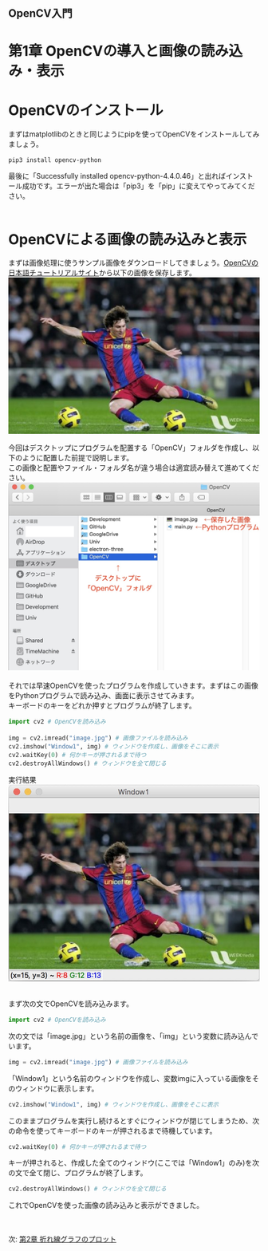 ## OpenCV入門
# 第1章 OpenCVの導入と画像の読み込み・表示
# OpenCVのインストール
まずはmatplotlibのときと同じようにpipを使ってOpenCVをインストールしてみましょう。
```
pip3 install opencv-python
```
最後に「Successfully installed opencv-python-4.4.0.46」と出ればインストール成功です。エラーが出た場合は「pip3」を「pip」に変えてやってみてください。
<br><br>

# OpenCVによる画像の読み込みと表示
まずは画像処理に使うサンプル画像をダウンロードしてきましょう。[OpenCVの日本語チュートリアルサイト](http://labs.eecs.tottori-u.ac.jp/sd/Member/oyamada/OpenCV/html/py_tutorials/py_core/py_basic_ops/py_basic_ops.html)から以下の画像を保存します。<br>
<img src="./Images/image.jpg" width="640"><br>

今回はデスクトップにプログラムを配置する「OpenCV」フォルダを作成し、以下のように配置した前提で説明します。<br>
この画像と配置やファイル・フォルダ名が違う場合は適宜読み替えて進めてください。<br>
<img src="./Images/Figure1-1.jpg" width="640"><br>
<br>
それでは早速OpenCVを使ったプログラムを作成していきます。まずはこの画像をPythonプログラムで読み込み、画面に表示させてみます。<br>
キーボードのキーをどれか押すとプログラムが終了します。<br>

```py
import cv2 # OpenCVを読み込み

img = cv2.imread("image.jpg") # 画像ファイルを読み込み
cv2.imshow("Window1", img) # ウィンドウを作成し、画像をそこに表示
cv2.waitKey(0) # 何かキーが押されるまで待つ
cv2.destroyAllWindows() # ウィンドウを全て閉じる
```
実行結果<br>
<img src="./Images/Figure1-2.jpg" width="640"><br><br>

まず次の文でOpenCVを読み込みます。
```py
import cv2 # OpenCVを読み込み
```

次の文では「image.jpg」という名前の画像を、「img」という変数に読み込んでいます。
```py
img = cv2.imread("image.jpg") # 画像ファイルを読み込み
```

「Window1」という名前のウィンドウを作成し、変数imgに入っている画像をそのウィンドウに表示します。
```py
cv2.imshow("Window1", img) # ウィンドウを作成し、画像をそこに表示
```

このままプログラムを実行し続けるとすぐにウィンドウが閉じてしまうため、次の命令を使ってキーボードのキーが押されるまで待機しています。
```py
cv2.waitKey(0) # 何かキーが押されるまで待つ
```

キーが押されると、作成した全てのウィンドウ(ここでは「Window1」のみ)を次の文で全て閉じ、プログラムが終了します。
```py
cv2.destroyAllWindows() # ウィンドウを全て閉じる
```

これでOpenCVを使った画像の読み込みと表示ができました。

<br><br>
次: [第2章 折れ線グラフのプロット](./2.md)